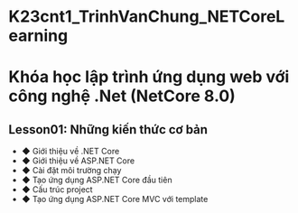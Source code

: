 # K23cnt1_TrinhVanChung_NETCoreLearning

# Khóa học lập trình ứng dụng web với công nghệ .Net (NetCore 8.0)
## Lesson01: Những kiến thức cơ bản
- ◆ Giới thiệu về .NET Core
- ◆ Giới thiệu về ASP.NET Core
- ◆ Cài đặt môi trường chạy
- ◆ Tạo ứng dụng ASP.NET Core đầu tiên
- ◆ Cấu trúc project
- ◆ Tạo ứng dụng ASP.NET Core MVC với template
